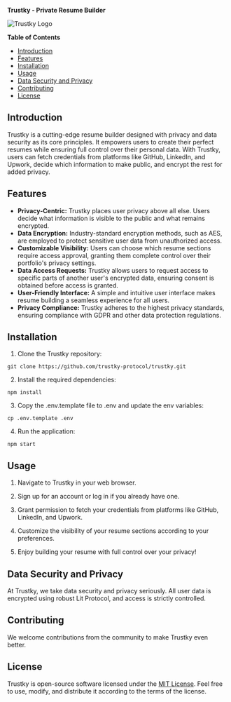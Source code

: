 **Trustky - Private Resume Builder**

![Trustky Logo](https://i.imgur.com/oO08xKS.jpg)

**Table of Contents**

- [Introduction](#introduction)
- [Features](#features)
- [Installation](#installation)
- [Usage](#usage)
- [Data Security and Privacy](#data-security-and-privacy)
- [Contributing](#contributing)
- [License](#license)

## Introduction

Trustky is a cutting-edge resume builder designed with privacy and data security as its core principles. It empowers users to create their perfect resumes while ensuring full control over their personal data. With Trustky, users can fetch credentials from platforms like GitHub, LinkedIn, and Upwork, decide which information to make public, and encrypt the rest for added privacy.

## Features

- **Privacy-Centric:** Trustky places user privacy above all else. Users decide what information is visible to the public and what remains encrypted.
- **Data Encryption:** Industry-standard encryption methods, such as AES, are employed to protect sensitive user data from unauthorized access.
- **Customizable Visibility:** Users can choose which resume sections require access approval, granting them complete control over their portfolio's privacy settings.
- **Data Access Requests:** Trustky allows users to request access to specific parts of another user's encrypted data, ensuring consent is obtained before access is granted.
- **User-Friendly Interface:** A simple and intuitive user interface makes resume building a seamless experience for all users.
- **Privacy Compliance:** Trustky adheres to the highest privacy standards, ensuring compliance with GDPR and other data protection regulations.

## Installation

1. Clone the Trustky repository:

```
git clone https://github.com/trustky-protocol/trustky.git
```

2. Install the required dependencies:

```
npm install
```

3. Copy the .env.template file to .env and update the env variables:

```
cp .env.template .env
```

4. Run the application:

```
npm start
```

## Usage

1. Navigate to Trustky in your web browser.

2. Sign up for an account or log in if you already have one.

3. Grant permission to fetch your credentials from platforms like GitHub, LinkedIn, and Upwork.

4. Customize the visibility of your resume sections according to your preferences.

5. Enjoy building your resume with full control over your privacy!

## Data Security and Privacy

At Trustky, we take data security and privacy seriously. All user data is encrypted using robust Lit Protocol, and access is strictly controlled. 

## Contributing

We welcome contributions from the community to make Trustky even better. 

## License

Trustky is open-source software licensed under the [MIT License](https://opensource.org/licenses/MIT). Feel free to use, modify, and distribute it according to the terms of the license.

